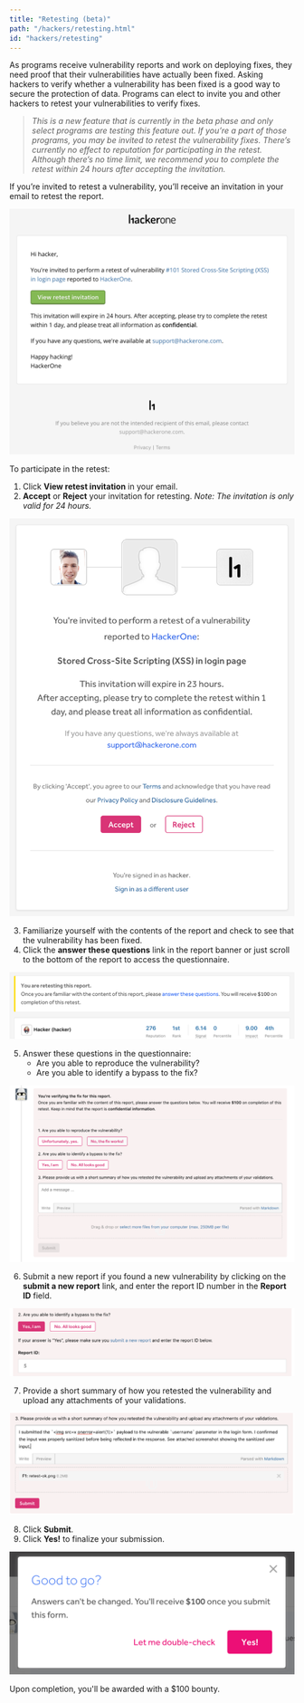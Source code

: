 ```yaml
---
title: "Retesting (beta)"
path: "/hackers/retesting.html"
id: "hackers/retesting"
---
```


As programs receive vulnerability reports and work on deploying fixes, they need proof that their vulnerabilities have actually been fixed. Asking hackers to verify whether a vulnerability has been fixed is a good way to secure the protection of data. Programs can elect to invite you and other hackers to retest your vulnerabilities to verify fixes.  

><i>This is a new feature that is currently in the beta phase and only select programs are testing this feature out. If you’re a part of those programs, you may be invited to retest the vulnerability fixes. There’s currently no effect to reputation for participating in the retest. Although there’s no time limit, we recommend you to complete the retest within 24 hours after accepting the invitation.</i>

If you’re invited to retest a vulnerability, you’ll receive an invitation in your email to retest the report.

![retesting-1](./images/retesting-1b.png)

To participate in the retest:
1. Click <b>View retest invitation</b> in your email.
2. <b>Accept</b> or <b>Reject</b> your invitation for retesting. <i>Note: The invitation is only valid for 24 hours.</i>

![retesting invitation](./images/retesting-2b.png)

3. Familiarize yourself with the contents of the report and check to see that the vulnerability has been fixed.
4. Click the <b>answer these questions</b> link in the report banner or just scroll to the bottom of the report to access the questionnaire.

![retesting-2](./images/retesting-2.png)

5. Answer these questions in the questionnaire:
   * Are you able to reproduce the vulnerability?
   * Are you able to identify a bypass to the fix?

![retesting-3](./images/retesting-3c.png)

6. Submit a new report if you found a new vulnerability by clicking on the <b>submit a new report</b> link, and enter the report ID number in the <b>Report ID</b> field.

![retesting-4](./images/retesting-4b.png)

7. Provide a short summary of how you retested the vulnerability and upload any attachments of your validations.

![retesting summary and attachments example](./images/retesting-5c.png)

8. Click <b>Submit</b>.
9. Click <b>Yes!</b> to finalize your submission.

![retesting-5](./images/retesting-5.png)

Upon completion, you'll be awarded with a $100 bounty.
